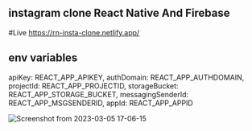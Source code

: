 ## instagram clone React Native And Firebase
#Live 
https://rn-insta-clone.netlify.app/

## env variables
apiKey: REACT_APP_APIKEY,
authDomain: REACT_APP_AUTHDOMAIN,
projectId: REACT_APP_PROJECTID,
storageBucket: REACT_APP_STORAGE_BUCKET,
messagingSenderId: REACT_APP_MSGSENDERID,
appId: REACT_APP_APPID

![Screenshot from 2023-03-05 17-06-15](https://user-images.githubusercontent.com/45355788/222958131-bd8ac10d-1d77-4fb7-9741-6d16a079bfe6.png)

